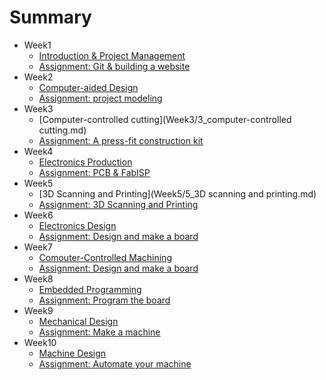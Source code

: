 # Summary


* Week1
	* [Introduction & Project Management](Week1/1_Introduction.md)
	* [Assignment: Git & building a website](Week1/1_Assignment.md)
* Week2
	* [Computer-aided Design](Week2/2_CAD.md)
	* [Assignment: project modeling](Week2/2_Assignment.md)
* Week3
	* [Computer-controlled cutting](Week3/3_computer-controlled cutting.md)
	* [Assignment: A press-fit construction kit](Week3/3_Assignment.md)
* Week4
	* [Electronics Production](Week4/4_electronics-production.md)
	* [Assignment: PCB & FabISP](Week4/4_Assignment.md)
* Week5
	* [3D Scanning and Printing](Week5/5_3D scanning and printing.md)
	* [Assignment: 3D Scanning and Printing](Week5/5_Assignment.md)
* Week6
	* [Electronics Design](Week6/6_ElectronicsDesign.md)
	* [Assignment: Design and make a board](Week6/6_Assignment.md)
* Week7
	* [Comouter-Controlled Machining](Week7/7_Computer-ControlledMachining.md)
	* [Assignment: Design and make a board](Week7/7_Assignment.md)
* Week8
	* [Embedded Programming](Week8/8_EmbeddedProgramming.md)
	* [Assignment: Program the board](Week8/8_Assignment.md)
* Week9
	* [Mechanical Design](Week9/9_MechanicalDesign.md)
	* [Assignment: Make a machine](Week9/9_Assignment.md)
* Week10
	* [Machine Design](Week10/10_MachineDesign.md)
	* [Assignment: Automate your machine](Week10/10_Assignment.md)

	


	
	